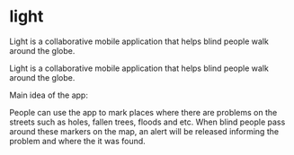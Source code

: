 # light
Light is a collaborative mobile application that helps blind people walk around the globe. 

Light is a collaborative mobile application that helps blind people walk around the globe. 

Main idea of the app:

People can use the app to mark places where there are problems on the streets such as holes, fallen trees, floods and etc. 
When blind people pass around these markers on the map, an alert will be released informing the problem and where the it was found.

